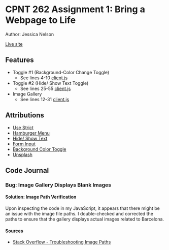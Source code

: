 # CPNT 262 Assignment 1: Bring a Webpage to Life
Author: Jessica Nelson

[Live site](https://jessicamnelsonn.github.io/cpnt262-assignment1/)

## Features
- Toggle #1 (Background-Color Change Toggle)
  - See lines 4-10 [client.js](https://github.com/jessicamnelsonn/cpnt262-assignment1/blob/main/client.js)
- Toggle #2 (Hide/ Show Text Toggle)
  - See lines 25-55 [client.js](https://github.com/jessicamnelsonn/cpnt262-assignment1/blob/main/client.js)
- Image Gallery 
  - See lines 12-31 [client.js](https://github.com/jessicamnelsonn/cpnt262-assignment1/blob/main/client.js)

## Attributions 
- [Use Strict](https://www.w3schools.com/js/js_strict.asp)
- [Hamburger Menu](https://www.w3schools.com/howto/howto_css_menu_icon.asp)
- [Hide/ Show Text](https://www.w3schools.com/howto/howto_js_collapsible.asp)
- [Form Input](https://www.w3schools.com/js/js_validation.asp)
- [Background Color Toggle](https://codepen.io/Umer_Farooq/pen/eYJgKGN)
- [Unsplash](https://unsplash.com/)

## Code Journal

### Bug: Image Gallery Displays Blank Images

#### Solution: Image Path Verification
Upon inspecting the code in my JavaScript, it appears that there might be an issue with the image file paths. I double-checked and corrected the paths to ensure that the gallery displays actual images related to Barcelona.

#### Sources 
- [Stack Overflow - Troubleshooting Image Paths](https://stackoverflow.com/questions/16804677)
